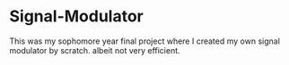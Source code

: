 # Signal-Modulator

This was my sophomore year final project where I created my own signal modulator by scratch. albeit not very efficient.
